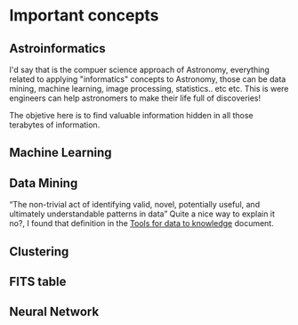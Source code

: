 Important concepts
=================

Astroinformatics
-----------------
I'd say that is the compuer science approach of Astronomy, everything related to applying "informatics" concepts to Astronomy, those can be data mining, machine learning, image processing, statistics.. etc etc.
This is were engineers can help astronomers to make their life full of discoveries!

The objetive here is to find valuable information hidden in all those terabytes of information.

Machine Learning
-----------------

Data Mining
-----------------
“The non-trivial act of identifying valid, novel, potentially useful, and ultimately understandable patterns in data”
Quite a nice way to explain it no?, I found that definition in the [Tools for data to knowledge](http://www.usvao.org/documents/ProjectPlans/ToolsforDatatoKnowledge/Tools%20for%20Data%20to%20Knowledge.pdf) document.

Clustering
-----------------

FITS table
-----------------

Neural Network
-----------------
